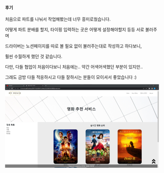 #### 후기

처음으로 파트를 나눠서 작업해봤는데 너무 흥미로웠습니다.

어떻게 파트 분배를 할지, 타이핑 입력하는 곳은 어떻게 설정해야할지 등등 서로 불러주며

드라이버는 노션페이지를 따로 볼 필요 없이 불러주는대로 작성하고 하다보니,

훨씬 수월하게 했던 것 같습니다.

다만, 다들 협업이 처음이다보니 처음에는.. 약간 어색어색했던 부분이 있지만..

그래도 금방 다들 적응하시고 다들 잘하시는 분들이 모이셔서 좋았습니다 :)

![image-20220902175012538](README.assets/image-20220902175012538.png)